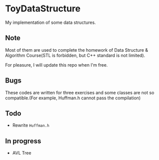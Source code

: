 # ToyDataStructure
My implementation of some data structures. 


## Note
Most of them are used to complete the homework of Data Structure & Algorithm Course(STL is forbidden, but C++ standard is not limited). 

For pleasure, I will update this repo when I'm free.

## Bugs

These codes are written for three exercises and some classes are not so compatible.(For example, Huffman.h cannot pass the compilation)


## Todo

+ Rewrite `Huffman.h`


## In progress

+ AVL Tree